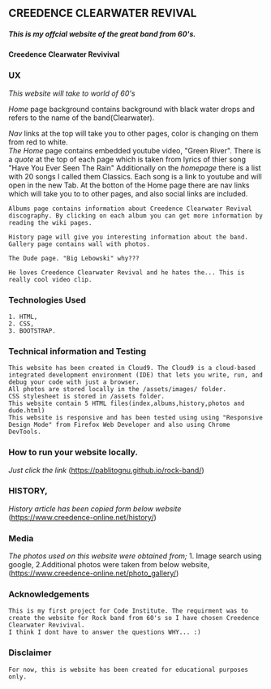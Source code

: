 ## CREEDENCE CLEARWATER REVIVAL

##### This is my offcial website of the great band from 60's. #####

#### Creedence Clearwater Revivival ####



### UX

*This website will take to world of 60's*

*Home* page background contains background with black water drops and refers to the name of the band(Clearwater). 

*Nav* links at the top will take you to other pages, color is changing on them from red to white.  
*The Home* page contains embedded youtube video, "Green River".
There is a *quote* at the top of each page which is taken from lyrics of thier song "Have You Ever Seen The Rain"
Additionally on the *homepage* there is a list with 20 songs I called them Classics. Each song is a link to youtube and will open in the new Tab.
    At the botton of the Home page there are nav links which will take you to to other pages, and also social links are included.

    Albums page contains information about Creedence Clearwater Revival discography. By clicking on each album you can get more information by reading the wiki pages.

    History page will give you interesting information about the band. Gallery page contains wall with photos.

    The Dude page. "Big Lebowski" why???

    He loves Creedence Clearwater Revival and he hates the... This is really cool video clip.



### Technologies Used

    1. HTML,
    2. CSS,
    3. BOOTSTRAP.

### Technical information and Testing

    This website has been created in Cloud9. The Cloud9 is a cloud-based integrated development environment (IDE) that lets you write, run, and debug your code with just a browser.
    All photos are stored locally in the /assets/images/ folder.
    CSS stylesheet is stored in /assets folder.
    This website contain 5 HTML files(index,albums,history,photos and dude.html)
    This website is responsive and has been tested using using "Responsive Design Mode" from Firefox Web Developer and also using Chrome DevTools.

### How to run your website locally.

*Just click the link*
(https://pablitognu.github.io/rock-band/)

### HISTORY,

*History article has been copied form below website*
(https://www.creedence-online.net/history/)

### Media

*The photos used on this website were obtained from;*
    1. Image search using google,
    2.Additional photos were taken from below website,
(https://www.creedence-online.net/photo_gallery/)
    
### Acknowledgements

    This is my first project for Code Institute. The requirment was to create the website for Rock band from 60's so I have chosen Creedence Clearwater Revivival.
    I think I dont have to answer the questions WHY... :)

### Disclaimer

    For now, this is website has been created for educational purposes only.
    
    